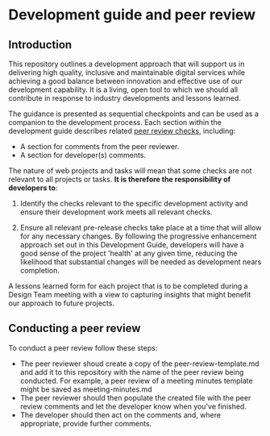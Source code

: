 # Development guide and peer review

## Introduction

This repository outlines a development approach that will support us in delivering high quality, inclusive and maintainable digital services while achieving a good balance between innovation and effective use of our development capability. It is a living, open tool to which we should all contribute in response to industry developments and lessons learned.

The guidance is presented as sequential checkpoints and can be used as a companion to the development process. Each section within the development guide describes related [peer review checks](/peer-review-template.md), including:

 * A section for comments from the peer reviewer. 
 * A section for developer(s) comments.

The nature of web projects and tasks will mean that some checks are not relevant to all projects or tasks. **It is therefore the responsibility of developers to**: 

1. Identify the checks relevant to the specific development activity and ensure their development work meets all relevant checks. 

2. Ensure all relevant pre-release checks take place at a time that will allow for any necessary changes. By following the progressive enhancement approach set out in this Development Guide, developers will have a good sense of the project 'health' at any given time, reducing the likelihood that substantial changes will be needed as development nears completion.

A lessons learned form for each project that is to be completed during a Design Team meeting with a view to capturing insights that might benefit our approach to future projects.

## Conducting a peer review

To conduct a peer review follow these steps: 

* The peer reviewer shoud create a copy of the peer-review-template.md and add it to this repository with the name of the peer review being conducted. For example, a peer review of a meeting minutes template might be saved as meeting-minutes.md
* The peer reviewer should then populate the created file with the peer review comments and let the developer know when you've finished.
* The developer should then act on the comments and, where appropriate, provide further comments. 
